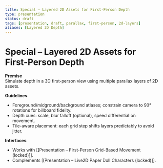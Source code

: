 ```yaml
---
title: Special – Layered 2D Assets for First-Person Depth
type: presentation
status: draft
tags: [presentation, draft, parallax, first-person, 2d-layers]
aliases: [Layered 2D Depth]
---
```


# Special – Layered 2D Assets for First-Person Depth

**Premise**  
Simulate depth in a 3D first-person view using multiple parallax layers of 2D assets.

**Guidelines**
- Foreground/midground/background atlases; constrain camera to 90° rotations for billboard fidelity.
- Depth cues: scale, blur falloff (optional), speed differential on movement.
- Tile-aware placement: each grid step shifts layers predictably to avoid jitter.

**Interfaces**
- Works with [[Presentation – First-Person Grid-Based Movement (locked)]].
- Complements [[Presentation – Live2D Paper Doll Characters (locked)]].
